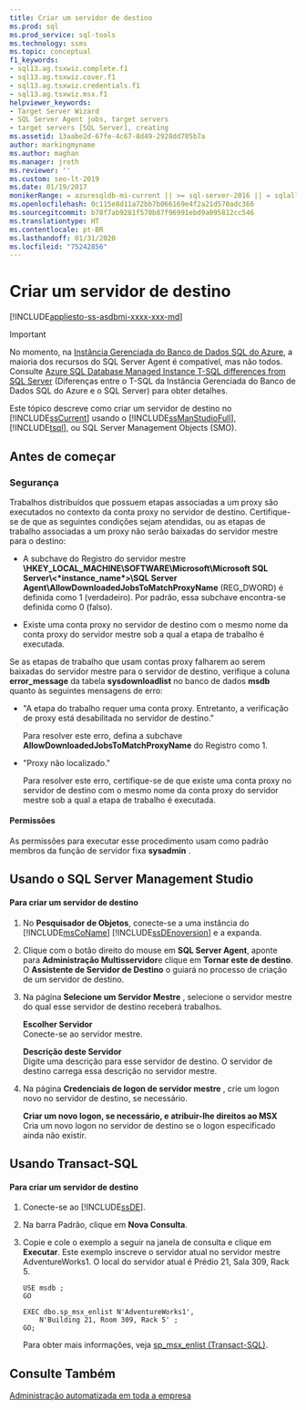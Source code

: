 ```yaml
---
title: Criar um servidor de destino
ms.prod: sql
ms.prod_service: sql-tools
ms.technology: ssms
ms.topic: conceptual
f1_keywords:
- sql13.ag.tsxwiz.complete.f1
- sql13.ag.tsxwiz.cover.f1
- sql13.ag.tsxwiz.credentials.f1
- sql13.ag.tsxwiz.msx.f1
helpviewer_keywords:
- Target Server Wizard
- SQL Server Agent jobs, target servers
- target servers [SQL Server], creating
ms.assetid: 13aabe2d-67fe-4c67-8d49-2928dd705b7a
author: markingmyname
ms.author: maghan
ms.manager: jroth
ms.reviewer: ''
ms.custom: seo-lt-2019
ms.date: 01/19/2017
monikerRange: = azuresqldb-mi-current || >= sql-server-2016 || = sqlallproducts-allversions
ms.openlocfilehash: 0c115e8d11a72bb7b066169e4f2a21d570adc366
ms.sourcegitcommit: b78f7ab9281f570b87f96991ebd9a095812cc546
ms.translationtype: HT
ms.contentlocale: pt-BR
ms.lasthandoff: 01/31/2020
ms.locfileid: "75242856"
---
```

# <a name="make-a-target-server"></a>Criar um servidor de destino
[!INCLUDE[appliesto-ss-asdbmi-xxxx-xxx-md](../../includes/appliesto-ss-asdbmi-xxxx-xxx-md.md)]

> [!IMPORTANT]  
> No momento, na [Instância Gerenciada do Banco de Dados SQL do Azure](https://docs.microsoft.com/azure/sql-database/sql-database-managed-instance), a maioria dos recursos do SQL Server Agent é compatível, mas não todos. Consulte [Azure SQL Database Managed Instance T-SQL differences from SQL Server](https://docs.microsoft.com/azure/sql-database/sql-database-managed-instance-transact-sql-information#sql-server-agent) (Diferenças entre o T-SQL da Instância Gerenciada do Banco de Dados SQL do Azure e o SQL Server) para obter detalhes.

Este tópico descreve como criar um servidor de destino no [!INCLUDE[ssCurrent](../../includes/sscurrent-md.md)] usando o [!INCLUDE[ssManStudioFull](../../includes/ssmanstudiofull-md.md)], [!INCLUDE[tsql](../../includes/tsql-md.md)], ou SQL Server Management Objects (SMO).  
  
## <a name="BeforeYouBegin"></a>Antes de começar  
  
### <a name="Security"></a>Segurança  
Trabalhos distribuídos que possuem etapas associadas a um proxy são executados no contexto da conta proxy no servidor de destino. Certifique-se de que as seguintes condições sejam atendidas, ou as etapas de trabalho associadas a um proxy não serão baixadas do servidor mestre para o destino:  
  
-   A subchave do Registro do servidor mestre **\HKEY_LOCAL_MACHINE\SOFTWARE\Microsoft\Microsoft SQL Server\\<&#42;instance_name&#42;>\SQL Server Agent\AllowDownloadedJobsToMatchProxyName** (REG_DWORD) é definida como 1 (verdadeiro). Por padrão, essa subchave encontra-se definida como 0 (falso).  
  
-   Existe uma conta proxy no servidor de destino com o mesmo nome da conta proxy do servidor mestre sob a qual a etapa de trabalho é executada.  
  
Se as etapas de trabalho que usam contas proxy falharem ao serem baixadas do servidor mestre para o servidor de destino, verifique a coluna **error_message** da tabela **sysdownloadlist** no banco de dados **msdb** quanto às seguintes mensagens de erro:  
  
-   "A etapa do trabalho requer uma conta proxy. Entretanto, a verificação de proxy está desabilitada no servidor de destino."  
  
    Para resolver este erro, defina a subchave **AllowDownloadedJobsToMatchProxyName** do Registro como 1.  
  
-   "Proxy não localizado."  
  
    Para resolver este erro, certifique-se de que existe uma conta proxy no servidor de destino com o mesmo nome da conta proxy do servidor mestre sob a qual a etapa de trabalho é executada.  
  
#### <a name="Permissions"></a>Permissões  
As permissões para executar esse procedimento usam como padrão membros da função de servidor fixa **sysadmin** .  
  
## <a name="SSMSProcedure"></a>Usando o SQL Server Management Studio  
  
#### <a name="to-make-a-target-server"></a>Para criar um servidor de destino  
  
1.  No **Pesquisador de Objetos**, conecte-se a uma instância do [!INCLUDE[msCoName](../../includes/msconame_md.md)] [!INCLUDE[ssDEnoversion](../../includes/ssdenoversion_md.md)] e a expanda.  
  
2.  Clique com o botão direito do mouse em **SQL Server Agent**, aponte para **Administração Multisservidor**e clique em **Tornar este de destino**. O **Assistente de Servidor de Destino** o guiará no processo de criação de um servidor de destino.  
  
3.  Na página **Selecione um Servidor Mestre** , selecione o servidor mestre do qual esse servidor de destino receberá trabalhos.  
  
    **Escolher Servidor**  
    Conecte-se ao servidor mestre.  
  
    **Descrição deste Servidor**  
    Digite uma descrição para esse servidor de destino. O servidor de destino carrega essa descrição no servidor mestre.  
  
4.  Na página **Credenciais de logon de servidor mestre** , crie um logon novo no servidor de destino, se necessário.  
  
    **Criar um novo logon, se necessário, e atribuir-lhe direitos ao MSX**  
    Cria um novo logon no servidor de destino se o logon especificado ainda não existir.  
  
## <a name="TsqlProcedure"></a>Usando Transact-SQL  
  
#### <a name="to-make-a-target-server"></a>Para criar um servidor de destino  
  
1.  Conecte-se ao [!INCLUDE[ssDE](../../includes/ssde_md.md)].  
  
2.  Na barra Padrão, clique em **Nova Consulta**.  
  
3.  Copie e cole o exemplo a seguir na janela de consulta e clique em **Executar**. Este exemplo inscreve o servidor atual no servidor mestre AdventureWorks1. O local do servidor atual é Prédio 21, Sala 309, Rack 5.  
  
    ```  
    USE msdb ;  
    GO  
  
    EXEC dbo.sp_msx_enlist N'AdventureWorks1',   
        N'Building 21, Room 309, Rack 5' ;   
    GO;  
    ```  
  
    Para obter mais informações, veja [sp_msx_enlist (Transact-SQL)](https://msdn.microsoft.com/ceb3b2bc-0cc4-48d8-9bdc-6a809556e35f).  
  
## <a name="see-also"></a>Consulte Também  
[Administração automatizada em toda a empresa](../../ssms/agent/automated-administration-across-an-enterprise.md)  
  

